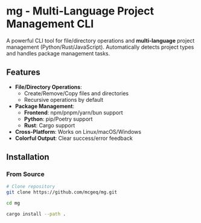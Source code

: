 # mg - Multi-Language Project Management CLI

A powerful CLI tool for file/directory operations and **multi-language** project management (Python/Rust/JavaScript). Automatically detects project types and handles package management tasks.

## Features

- **File/Directory Operations**:
  - Create/Remove/Copy files and directories
  - Recursive operations by default
- **Package Management**:
  - **Frontend**: npm/pnpm/yarn/bun support
  - **Python**: pip/Poetry support
  - **Rust**: Cargo support
- **Cross-Platform**: Works on Linux/macOS/Windows
- **Colorful Output**: Clear success/error feedback

## Installation

### From Source
```bash
# Clone repository
git clone https://github.com/mcgeq/mg.git

cd mg

cargo install --path .
```
